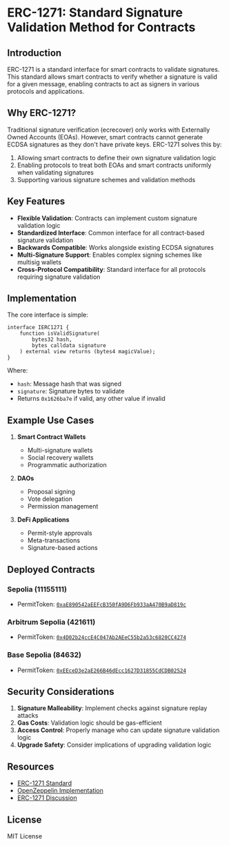 # ERC-1271: Standard Signature Validation Method for Contracts

## Introduction

ERC-1271 is a standard interface for smart contracts to validate signatures. This standard allows smart contracts to verify whether a signature is valid for a given message, enabling contracts to act as signers in various protocols and applications.

## Why ERC-1271?

Traditional signature verification (ecrecover) only works with Externally Owned Accounts (EOAs). However, smart contracts cannot generate ECDSA signatures as they don't have private keys. ERC-1271 solves this by:

1. Allowing smart contracts to define their own signature validation logic
2. Enabling protocols to treat both EOAs and smart contracts uniformly when validating signatures
3. Supporting various signature schemes and validation methods

## Key Features

- **Flexible Validation**: Contracts can implement custom signature validation logic
- **Standardized Interface**: Common interface for all contract-based signature validation
- **Backwards Compatible**: Works alongside existing ECDSA signatures
- **Multi-Signature Support**: Enables complex signing schemes like multisig wallets
- **Cross-Protocol Compatibility**: Standard interface for all protocols requiring signature validation

## Implementation

The core interface is simple:

```solidity
interface IERC1271 {
    function isValidSignature(
        bytes32 hash,
        bytes calldata signature
    ) external view returns (bytes4 magicValue);
}
```

Where:
- `hash`: Message hash that was signed
- `signature`: Signature bytes to validate
- Returns `0x1626ba7e` if valid, any other value if invalid

## Example Use Cases

1. **Smart Contract Wallets**
   - Multi-signature wallets
   - Social recovery wallets
   - Programmatic authorization

2. **DAOs**
   - Proposal signing
   - Vote delegation
   - Permission management

3. **DeFi Applications**
   - Permit-style approvals
   - Meta-transactions
   - Signature-based actions

## Deployed Contracts

### Sepolia (11155111)
- PermitToken: [`0xaE890542aEEFcB350fA9D6Fb933aA470B9aD819c`](https://sepolia.etherscan.io/address/0xaE890542aEEFcB350fA9D6Fb933aA470B9aD819c)

### Arbitrum Sepolia (421611)
- PermitToken: [`0x4D02b24ccE4C047Ab2AEeC55b2a53c6820CC4274`](https://sepolia.arbiscan.io/address/0x4D02b24ccE4C047Ab2AEeC55b2a53c6820CC4274)

### Base Sepolia (84632)
- PermitToken: [`0xEEceD3e2aE266B46dEcc1627D31855CdCDB02524`](https://sepolia.basescan.org/address/0xEEceD3e2aE266B46dEcc1627D31855CdCDB02524)

## Security Considerations

1. **Signature Malleability**: Implement checks against signature replay attacks
2. **Gas Costs**: Validation logic should be gas-efficient
3. **Access Control**: Properly manage who can update signature validation logic
4. **Upgrade Safety**: Consider implications of upgrading validation logic

## Resources

- [ERC-1271 Standard](https://eips.ethereum.org/EIPS/eip-1271)
- [OpenZeppelin Implementation](https://docs.openzeppelin.com/contracts/4.x/api/interfaces#IERC1271)
- [ERC-1271 Discussion](https://ethereum-magicians.org/t/erc-1271-standard-signature-validation-method-for-contracts/1258)

## License

MIT License